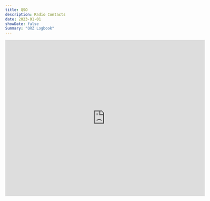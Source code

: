```yaml
---
title: QSO
description: Radio Contacts
date: 2023-01-01
showDate: false
Summary: "QRZ Logbook"
---
```


<iframe align="top" frameborder="0" height="500" scrolling="yes" src="https://logbook.qrz.com/lbstat/MM7RVP/" width="640"></iframe>
